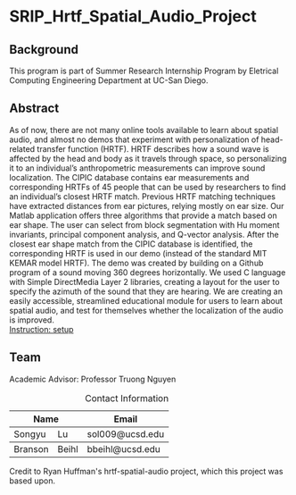 # SRIP_Hrtf_Spatial_Audio_Project 
<h2>Background</h2>

This program is part of Summer Research Internship Program by Eletrical Computing Engineering Department at UC-San Diego.


<h2>Abstract</h2>
As of now, there are not many online tools available to learn about spatial audio, and almost no demos that experiment with personalization of head-related transfer function (HRTF). HRTF describes how a sound wave is affected by the head and body as it travels through space, so personalizing it to an individual’s anthropometric measurements can improve sound localization. The CIPIC database contains ear measurements and corresponding HRTFs of 45 people that can be used by researchers to find an individual’s closest HRTF match. Previous HRTF matching techniques have extracted distances from ear pictures, relying mostly on ear size. Our Matlab application offers three algorithms that provide a match based on ear shape. The user can select from block segmentation with Hu moment invariants, principal component analysis, and Q-vector analysis. After the closest ear shape match from the CIPIC database is identified, the corresponding HRTF is used in our demo (instead of the standard MIT KEMAR model HRTF). The demo was created by building on a Github program of a sound moving 360 degrees horizontally. We used C language with Simple DirectMedia Layer 2 libraries, creating a layout for the user to specify the azimuth of the sound that they are hearing. We are creating an easily accessible, streamlined educational module for users to learn about spatial audio, and test for themselves whether the localization of the audio is improved. <br>
<a href="https://sol0092.wixsite.com/website" target="_blank">Instruction: setup</a> <br> </p> 

<h2>Team</h2>
Academic Advisor: Professor Truong Nguyen <br>

<table style="width: 100%;">
  <caption style="text-align:right">Contact Information</caption>
  <tr>
    <th colspan="2"><b>Name</b></td>
    <th><b>Email</b></td>
  </tr>
  <tbody>
    <tr>
      <td>Songyu</td>
      <td>Lu</td>
      <td>sol009@ucsd.edu</td>
    </tr>
  </tbody>
  <tbody>
    <tr>
      <td>Branson</td>
      <td>Beihl</td>
      <td>bbeihl@ucsd.edu</td>
    </tr>
  </tbody>
</table>

Credit to Ryan Huffman's hrtf-spatial-audio project, which this project was based upon. 
